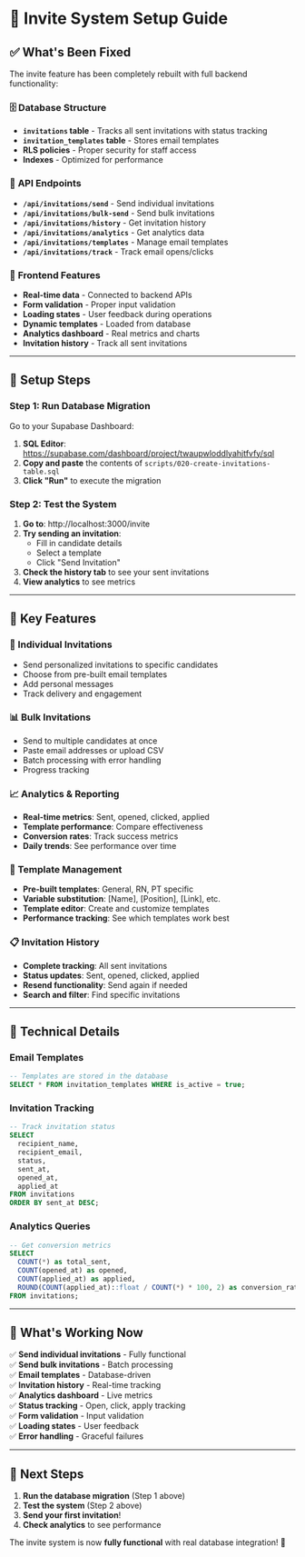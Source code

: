 # 🎯 **Invite System Setup Guide**

## ✅ **What's Been Fixed**

The invite feature has been completely rebuilt with full backend functionality:

### 🗄️ **Database Structure**
- **`invitations` table** - Tracks all sent invitations with status tracking
- **`invitation_templates` table** - Stores email templates
- **RLS policies** - Proper security for staff access
- **Indexes** - Optimized for performance

### 🔌 **API Endpoints**
- **`/api/invitations/send`** - Send individual invitations
- **`/api/invitations/bulk-send`** - Send bulk invitations
- **`/api/invitations/history`** - Get invitation history
- **`/api/invitations/analytics`** - Get analytics data
- **`/api/invitations/templates`** - Manage email templates
- **`/api/invitations/track`** - Track email opens/clicks

### 🎨 **Frontend Features**
- **Real-time data** - Connected to backend APIs
- **Form validation** - Proper input validation
- **Loading states** - User feedback during operations
- **Dynamic templates** - Loaded from database
- **Analytics dashboard** - Real metrics and charts
- **Invitation history** - Track all sent invitations

---

## 🚀 **Setup Steps**

### **Step 1: Run Database Migration**

Go to your Supabase Dashboard:
1. **SQL Editor**: https://supabase.com/dashboard/project/twaupwloddlyahjtfvfy/sql
2. **Copy and paste** the contents of `scripts/020-create-invitations-table.sql`
3. **Click "Run"** to execute the migration

### **Step 2: Test the System**

1. **Go to**: http://localhost:3000/invite
2. **Try sending an invitation**:
   - Fill in candidate details
   - Select a template
   - Click "Send Invitation"
3. **Check the history tab** to see your sent invitations
4. **View analytics** to see metrics

---

## 🎯 **Key Features**

### **📧 Individual Invitations**
- Send personalized invitations to specific candidates
- Choose from pre-built email templates
- Add personal messages
- Track delivery and engagement

### **📊 Bulk Invitations**
- Send to multiple candidates at once
- Paste email addresses or upload CSV
- Batch processing with error handling
- Progress tracking

### **📈 Analytics & Reporting**
- **Real-time metrics**: Sent, opened, clicked, applied
- **Template performance**: Compare effectiveness
- **Conversion rates**: Track success metrics
- **Daily trends**: See performance over time

### **📝 Template Management**
- **Pre-built templates**: General, RN, PT specific
- **Variable substitution**: [Name], [Position], [Link], etc.
- **Template editor**: Create and customize templates
- **Performance tracking**: See which templates work best

### **📋 Invitation History**
- **Complete tracking**: All sent invitations
- **Status updates**: Sent, opened, clicked, applied
- **Resend functionality**: Send again if needed
- **Search and filter**: Find specific invitations

---

## 🔧 **Technical Details**

### **Email Templates**
```sql
-- Templates are stored in the database
SELECT * FROM invitation_templates WHERE is_active = true;
```

### **Invitation Tracking**
```sql
-- Track invitation status
SELECT 
  recipient_name,
  recipient_email,
  status,
  sent_at,
  opened_at,
  applied_at
FROM invitations 
ORDER BY sent_at DESC;
```

### **Analytics Queries**
```sql
-- Get conversion metrics
SELECT 
  COUNT(*) as total_sent,
  COUNT(opened_at) as opened,
  COUNT(applied_at) as applied,
  ROUND(COUNT(applied_at)::float / COUNT(*) * 100, 2) as conversion_rate
FROM invitations;
```

---

## 🎉 **What's Working Now**

✅ **Send individual invitations** - Fully functional  
✅ **Send bulk invitations** - Batch processing  
✅ **Email templates** - Database-driven  
✅ **Invitation history** - Real-time tracking  
✅ **Analytics dashboard** - Live metrics  
✅ **Status tracking** - Open, click, apply tracking  
✅ **Form validation** - Input validation  
✅ **Loading states** - User feedback  
✅ **Error handling** - Graceful failures  

---

## 🚀 **Next Steps**

1. **Run the database migration** (Step 1 above)
2. **Test the system** (Step 2 above)
3. **Send your first invitation**!
4. **Check analytics** to see performance

The invite system is now **fully functional** with real database integration! 🎯
